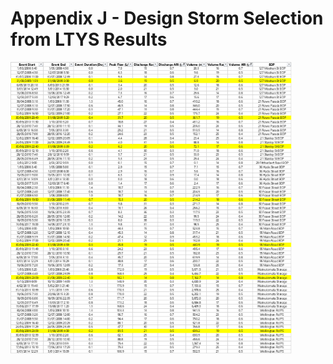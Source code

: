 # Appendix J - Design Storm Selection from LTYS Results

<p align="left">
  <img src="https://github.com/hrlewis1974/ww_modelling_spec/blob/f3dde5fbe0506867fccf65e71e9f3a133e7d3dfd/images/design_storm_selection.png" width=450 />
</p>